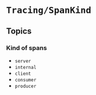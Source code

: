 # ``Tracing/SpanKind``

## Topics

### Kind of spans

- ``server``
- ``internal``
- ``client``
- ``consumer``
- ``producer``
